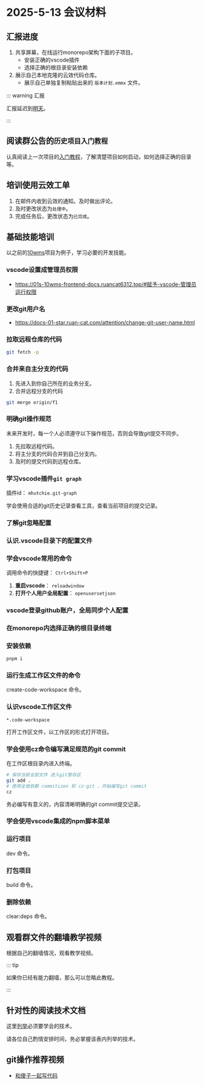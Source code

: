 # 2025-5-13 会议材料

## 汇报进度

1. 共享屏幕，在线运行monorepo架构下面的子项目。
   - 安装正确的vscode插件
   - 选择正确的根目录安装依赖
2. 展示自己本地克隆的云效代码仓库。
   - 展示自己单独复制粘贴出来的 `版本计划.emmx` 文件。

::: warning 汇报

汇报延迟到[明天](../2025-5-14/index.md)。

:::

## 阅读群公告的`历史项目入门教程`

认真阅读上一次项目的[入门教程](../../group-announcement.md#历史项目入门教程)，了解清楚项目如何启动，如何选择正确的目录等。

## 培训使用云效工单

1. 在邮件内收到云效的通知。及时做出评论。
2. 及时更改状态为`处理中`。
3. 完成任务后，更改状态为`已完成`。

## 基础技能培训

以之前的[10wms](https://github.com/ruan-cat/10wms)项目为例子，学习必要的开发技能。

### vscode设置成管理员权限

- https://01s-10wms-frontend-docs.ruancat6312.top/#赋予-vscode-管理员运行权限

### 更改git用户名

- https://docs-01-star.ruan-cat.com/attention/change-git-user-name.html

### 拉取远程仓库的代码

```bash
git fetch -p
```

### 合并来自主分支的代码

1. 先进入到你自己所在的业务分支。
2. 合并远程分支的代码

```bash
git merge origin/f1
```

### 明确git操作规范

未来开发时，每一个人必须遵守以下操作规范，否则会导致git提交不同步。

1. 先拉取远程代码。
2. 将主分支的代码合并到自己分支内。
3. 及时的提交代码到远程仓库。

### 学习vscode插件`git graph`

插件id： `mhutchie.git-graph`

学会使用合适的git历史记录查看工具，查看当前项目的提交记录。

### 了解git忽略配置

### 认识.vscode目录下的配置文件

### 学会vscode常用的命令

调用命令的快捷键： `Ctrl+Shift+P`

1. **重启vscode**： `reloadwindow`
2. **打开个人用户全局配置**： `openusersetjson`

### vscode登录github账户，全局同步个人配置

### 在monorepo内选择正确的根目录终端

### 安装依赖

```bash
pnpm i
```

### 运行生成工作区文件的命令

create-code-workspace 命令。

### 认识vscode工作区文件

`*.code-workspace`

打开工作区文件，以工作区的形式打开项目。

### 学会使用cz命令编写满足规范的git commit

在工作区根目录内进入终端。

```bash
# 保存当前全部文件 进入git暂存区
git add .
# 使用全局依赖 commitizen 和 cz-git ，开始编写git commit
cz
```

务必编写有意义的，内容清晰明确的git commit提交记录。

### 学会使用vscode集成的npm脚本菜单

### 运行项目

dev 命令。

### 打包项目

build 命令。

### 删除依赖

clear:deps 命令。

## 观看群文件的翻墙教学视频

根据自己的翻墙情况，观看教学视频。

::: tip

如果你已经有能力翻墙，那么可以忽略此教程。

:::

## 针对性的阅读技术文档

这里[列举](../../technical-doc.md)必须要学会的技术。

请各位自己酌情安排时间，务必掌握该表内列举的技术。

## git操作推荐视频

- [和傻子一起写代码](https://www.bilibili.com/video/BV1udEuzrEa7/)
